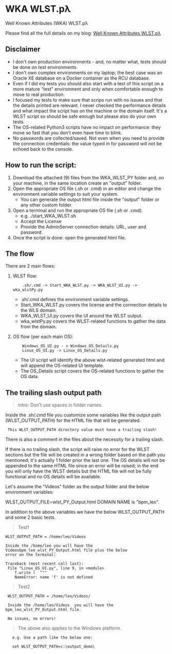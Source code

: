 # WKA WLST.pλ
Well Known Attributes (WKA) WLST.pλ

Please find all the full details on my blog: [Well Known Attributes WLST.pλ ](http://leonardsoa.blogspot.com/2020/04/well-known-attributes-wlstp.html)


##  Disclaimer

- I don't own production environments - and, no matter what, tests should be done on test environments. 
- I don't own complex environments on my laptop; the best case was an Oracle XE database on a Docker container as the RCU database.  
- Even if I did my tests you should also start with a test of this script on a more mature "test" environment and only when comfortable enough to move to real production. 
- I focused my tests to make sure that scrips run with no issues and that the details printed are relevant. I never checked the performance details and what impact the script has on the machine or the domain itself. It's a WLST script so should be safe enough but please also do your own tests. 
- The OS-related Python3 scripts have no impact on performance: they move so fast that you don't even have time to blink.    
- No passwords are collected/saved. Not even when you need to provide the connection credentials: the value typed in for password will not be echoed back to the console.



## How to run the script: 

1. Download the attached (9) files from the WKA_WLST_PY folder and, on your machine, in the same location create an "output" folder.
2. Open the appropriate OS file (.sh or .cmd) in an editor and change the environment variable settings to suit your system.
    - You can generate the output html file inside the "output" folder or any other custom folder. 
3. Open a terminal and run the appropriate OS file (.sh or .cmd).
    - e.g. ./start_WKA_WLST.sh
    - Accept the License
    - Provide the AdminServer connection details: URL, user and password. 
4. Once the script is done: open the generated html file.


## The flow 

There are 2 main flows:

1. WLST flow:

           .sh/.cmd -> Start_WKA_WLST.py -> WKA_WLST_UI.py -> wka_wlstPy.py

     * .sh/.cmd defines the environment variable settings. 
     * Start_WKA_WLST.py covers the license and the connection details to the WLS domain. 
     * WKA_WLST_UI.py covers the UI around the WLST output. 
     * wka_wlstPy.py covers the WLST-related functions to gather the data from the domain. 

2. OS flow (per each main OS): 

           Windows_OS_UI.py - > Windows_OS_Details.py  
           Linux_OS_UI.py -> Linux_OS_Details.py

     * The UI script will identify the above wlst-related generated html and will append the OS-related UI template. 
     * The OS_Details script covers the OS-related functions to gather the OS data. 



## The trailing slash output path

   >   Intro: Don't use spaces in folder names.


Inside the .sh/.cmd file you customize some variables like the output path (WLST_OUTPUT_PATH) for the HTML file that will be generated. 

     This WLST_OUTPUT_PATH directory value must have a trailing slash!

There is also a comment in the files about the necessity for a trailing slash.

If there is no trailing slash, the script will raise no error for the WLST sections but the file will be created in a wrong folder based on the path you mentioned; it's actually 1 folder prior the last  one.
The OS details will not be appended to the same HTML file since an error will be raised; in the end you will only have the WLST details but the HTML file will not be fully functional and no OS details will be available.
  
Let's assume the "Videos" folder as the output folder and the below environment variables:

WLST_OUTPUT_FILE=wlst_PY_Output.html
DOMAIN NAME is "bpm_leo".

In addition to the above variables we have the below WLST_OUTPUT_PATH and some 2 basic tests. 
 
   >  Test1

    WLST_OUTPUT_PATH = /home/leo/Videos

    Inside the /home/leo you will have the Videosbpm_leo_wlst_PY_Output.html file plus the below 
    error on the terminal:

    Traceback (most recent call last):
     File "Linux_OS_UI.py", line 9, in <module>
        f.write (  """
        NameError: name 'f' is not defined


   >  Test2

     WLST_OUTPUT_PATH = /home/leo/Videos/

     Inside the /home/leo/Videos  you will have the bpm_leo_wlst_PY_Output.html file. 

     No issues, no errors!


   >  The above also applies to the Windows platform.

       e.g. Use a path like the below one:

       set WLST_OUTPUT_PATH=c:\output_demo\

